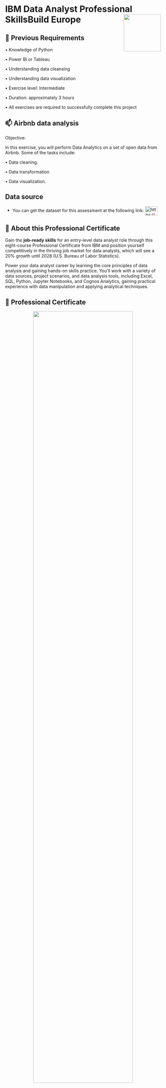 # IBM Data Analyst Professional SkillsBuild Europe <img src="https://raw.githubusercontent.com/roshangrewal/IBM-Data-Science-Professional-Certification/master/IBM-Banner.png" align="right" width="120" />

## 💬 Previous Requirements

•  Knowledge of Python

•  Power BI or Tableau

•  Understanding data cleansing

•  Understanding data visualization

•  Exercise level: Intermediate

•  Duration: approximately 3 hours

•  All exercises are required to successfully complete this project


## 📫 Airbnb data analysis

Objective:

In this exercise, you will perform Data Analytics on a set of open data from Airbnb. Some of the tasks include:

•  Data cleaning.

•  Data transformation

•  Data visualization.

## Data source

- You can get the dataset for this assessment at the following link:
<a href="https://www.kaggle.com/datasets/arianazmoudeh/airbnbopendata" target="blank"><img align="center" src="https://www.kaggle.com/static/images/site-logo.svg" alt="https://www.kaggle.com/datasets/arianazmoudeh/airbnbopendata" height="30" width="40" /></a>

## 📍 About this Professional Certificate
Gain the **job-ready skills** for an entry-level data analyst role through this eight-course Professional Certificate from IBM and position yourself competitively in the thriving job market for data analysts, which will see a 20% growth until 2028 (U.S. Bureau of Labor Statistics).

Power your data analyst career by learning the core principles of data analysis and gaining hands-on skills practice. You’ll work with a variety of data sources, project scenarios, and data analysis tools, including Excel, SQL, Python, Jupyter Notebooks, and Cognos Analytics, gaining practical experience with data manipulation and applying analytical techniques.


## 🥇 Professional Certificate

<p align="center">
<img src="//" width=80% height=80%>

  
  - [x] [__IBM Data Analyst Capstone Project__]()

In this course you will apply various Data Analytics skills and techniques that you have learned as part of the previous courses in the IBM Data Analyst Professional Certificate. You will assume the role of an Associate Data Analyst who has recently joined the organization and be presented with a business challenge that requires data analysis to be performed on real-world datasets. 

<p align="center">
<img src="//" width=60% height=60%>
